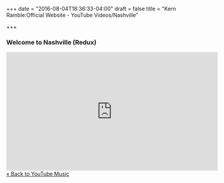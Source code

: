 +++
date = "2016-08-04T18:36:33-04:00"
draft = false
title = "Kern Ramble:Official Website - YouTube Videos/Nashville"

+++

<div itemscope itemtype="http://schema.org/MusicAlbum">
 
  <h3><span itemprop="name">Welcome to Nashville (Redux)</span></h3>
  <iframe width="560" height="315" src="https://www.youtube.com/embed/videoseries?list=PLlxfuCp2_YP9IL86EHZmhSE7KxS2TapqD" frameborder="0" allowfullscreen></iframe>
</div>

<div><a href="/youtube/" alt="Store">&laquo; Back to YouTube Music</a></div>

